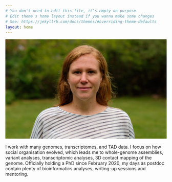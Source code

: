 ```yaml
---
# You don't need to edit this file, it's empty on purpose.
# Edit theme's home layout instead if you wanna make some changes
# See: https://jekyllrb.com/docs/themes/#overriding-theme-defaults
layout: home
---
```

![Emeline Favreau head and shoulder picture](assets/dr_emeline_favreau_DSCF0933_20-09-24.jpg)

I work with many genomes, transcriptomes, and TAD data. I focus on how social organisation evolved, which leads me to whole-genome assemblies, variant analyses, transcriptomic analyses, 3D contact mapping of the genome. Officially holding a PhD since February 2020, my days as postdoc contain plenty of bioinformatics analyses, writing-up sessions and mentoring. 








